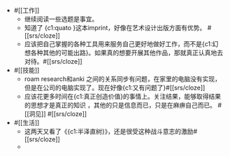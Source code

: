 - #[[工作]]
    - 继续阅读一些选题是事宜。
    - 知道了 {c1:quato }这本imprint，好像在艺术设计出版方面有优势。 #[[srs/cloze]]
    - 应该把自己掌握的各种工具用来服务自己更好地做好工作，而不是{c1:幻想各种其他的可能出路}。如果真的想要开展其他作品，那就真正认真地去对待。#[[srs/cloze]]
- #[[技能]]
    - roam research和anki 之间的关系同步有问题，在家里的电脑没有实现，但是在公司的电脑实现了。现在好像{c1:又有问题了}#[[srs/cloze]]
    - 应该花更多时间在{c1:真正创造价值}的事情上。关注结果，能够取得结果的思想才是真正的知识 ，其他的只是信息而已，只是在麻痹自己而已。 #[[洞见]] #[[srs/cloze]]
- #[[生活]]
    - 这两天又看了《{c1:半泽直树}》，还是很受这种战斗意志的激励#[[srs/cloze]]
    - 
